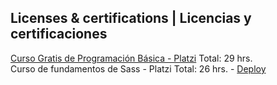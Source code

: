 <h2> Licenses & certifications | Licencias y certificaciones </h2>
<a href="https://platzi.com/p/micaelaalvariza/curso/3208-programacion-basica/diploma/detalle/" alt="diploma">Curso Gratis de Programación Básica - Platzi</a> Total: 29 hrs. <br>
Curso de fundamentos de Sass - Platzi Total: 26 hrs. - <a href="https://deployecostore.neocities.org" alt="deploy">Deploy</a>
